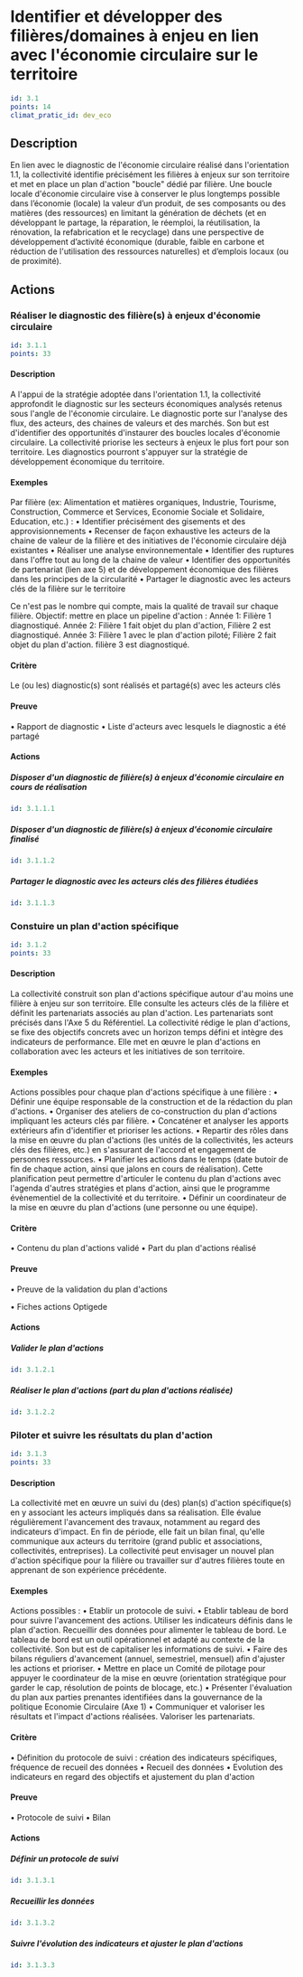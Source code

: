 # Identifier et développer des filières/domaines à enjeu en lien avec l'économie circulaire sur le territoire
```yaml
id: 3.1
points: 14
climat_pratic_id: dev_eco
```
## Description
En lien avec le diagnostic de l'économie circulaire réalisé dans l'orientation 1.1, la collectivité identifie précisément les filières à enjeux sur son territoire et met en place un plan d'action "boucle" dédié par filière. Une boucle locale d'économie circulaire vise à conserver le plus longtemps possible dans l’économie (locale) la valeur d’un produit, de ses composants ou des matières (des ressources) en limitant la génération de déchets (et en développant le partage, la réparation, le réemploi, la réutilisation, la rénovation, la refabrication et le recyclage) dans une perspective de développement d’activité économique  (durable, faible en carbone et réduction de l'utilisation des ressources naturelles) et d’emplois locaux (ou de proximité).

## Actions
### Réaliser le diagnostic des filière(s) à enjeux d'économie circulaire
```yaml
id: 3.1.1
points: 33
```
#### Description
A l'appui de la stratégie adoptée dans l'orientation 1.1, la collectivité approfondit le diagnostic sur les secteurs économiques analysés retenus sous l'angle de l'économie circulaire. 
Le diagnostic porte sur l'analyse des flux, des acteurs, des chaines de valeurs et des marchés. Son but est d'identifier des opportunités d'instaurer des boucles locales d'économie circulaire.
La collectivité priorise les secteurs à enjeux le plus fort pour son territoire.
Les diagnostics pourront s'appuyer sur la stratégie de développement économique du territoire.

#### Exemples
Par filière (ex: Alimentation et matières organiques, Industrie, Tourisme, Construction, Commerce et Services, Economie Sociale et Solidaire, Education, etc.) :
• Identifier précisément des gisements et des approvisionnements
• Recenser de façon exhaustive les acteurs de la chaine de valeur de la filière et des initiatives de l'économie circulaire déjà existantes
• Réaliser une analyse environnementale
• Identifier des ruptures dans l'offre tout au long de la chaine de valeur
• Identifier des opportunités de partenariat (lien axe 5) et de développement économique des filières dans les principes de la circularité
• Partager le diagnostic avec les acteurs clés de la filière sur le territoire

Ce n'est pas le nombre qui compte, mais la qualité de travail sur chaque filière. Objectif: mettre en place un pipeline d'action : Année 1: Filière 1 diagnostiqué. Année 2: Filière 1 fait objet du plan d'action, Filière 2 est diagnostiqué. Année 3: Filière 1 avec le plan d'action piloté; Filière 2 fait objet du plan d'action. filière 3 est diagnostiqué.

#### Critère
Le (ou les) diagnostic(s) sont réalisés et partagé(s) avec les acteurs clés

#### Preuve
• Rapport de diagnostic
• Liste d'acteurs avec lesquels le diagnostic a été partagé

#### Actions
##### Disposer d'un diagnostic de filière(s) à enjeux d'économie circulaire en cours de réalisation
```yaml
id: 3.1.1.1
```

##### Disposer d'un diagnostic de filière(s) à enjeux d'économie circulaire finalisé
```yaml
id: 3.1.1.2
```

##### Partager le diagnostic avec les acteurs clés des filières étudiées
```yaml
id: 3.1.1.3
```


### Constuire un plan d'action spécifique
```yaml
id: 3.1.2
points: 33
```
#### Description
La collectivité construit son plan d'actions spécifique autour d'au moins une filière à enjeu sur son territoire. Elle consulte les acteurs clés de la filière et définit les partenariats associés au plan d'action. Les partenariats sont précisés dans l'Axe 5 du Référentiel.
La collectivité rédige le plan d'actions, se fixe des objectifs concrets avec un horizon temps défini et intègre des indicateurs de performance.
Elle met en œuvre le plan d'actions en collaboration avec les acteurs et les initiatives de son territoire.

#### Exemples
Actions possibles pour chaque plan d'actions spécifique à une filière :
• Définir une équipe responsable de la construction et de la rédaction du plan d'actions.
• Organiser des ateliers de co-construction du plan d'actions impliquant les acteurs clés par filière.
• Concaténer et analyser les apports extérieurs afin d'identifier et prioriser les actions.
• Repartir des rôles dans la mise en œuvre du plan d'actions (les unités de la collectivités, les acteurs clés des filières, etc.) en s'assurant de l'accord et engagement de personnes ressources.
• Planifier les actions dans le temps (date butoir de fin de chaque action, ainsi que jalons en cours de réalisation). Cette planification peut permettre d'articuler le contenu du plan d'actions avec l'agenda d'autres stratégies et plans d'action, ainsi que le programme évènementiel de la collectivité et du territoire.
• Définir un coordinateur de la mise en œuvre du plan d'actions (une personne ou une équipe).

#### Critère
• Contenu du plan d'actions validé
• Part du plan d'actions réalisé

#### Preuve
• Preuve de la validation du plan d'actions

• Fiches actions Optigede

#### Actions
##### Valider le plan d'actions
```yaml
id: 3.1.2.1
```

##### Réaliser le plan d'actions (part du plan d'actions réalisée)
```yaml
id: 3.1.2.2
```


### Piloter et suivre les résultats du plan d'action
```yaml
id: 3.1.3
points: 33
```
#### Description
La collectivité met en œuvre un suivi du (des) plan(s) d'action spécifique(s) en y associant les acteurs impliqués dans sa réalisation. 
Elle évalue régulièrement l'avancement des travaux, notamment au regard des indicateurs d'impact.
En fin de période, elle fait un bilan final, qu'elle communique aux acteurs du territoire (grand public et associations, collectivités, entreprises). 
La collectivité peut envisager un nouvel plan d'action spécifique pour la filière ou travailler sur d'autres filières toute en apprenant de son expérience précédente.

#### Exemples
Actions possibles :
• Etablir un protocole de suivi.
• Etablir tableau de bord pour suivre l'avancement des actions. Utiliser les indicateurs définis dans le plan d'action. Recueillir des données pour alimenter le tableau de bord. Le tableau de bord est un outil opérationnel et adapté au contexte de la collectivité. Son but est de capitaliser les informations de suivi.
• Faire des bilans réguliers d'avancement (annuel, semestriel, mensuel) afin d'ajuster les actions et prioriser.
• Mettre en place un Comité de pilotage pour appuyer le coordinateur de la mise en œuvre (orientation stratégique pour garder le cap, résolution de points de blocage, etc.)
• Présenter l'évaluation du plan aux parties prenantes identifiées dans la gouvernance de la politique Economie Circulaire (Axe 1)
• Communiquer et valoriser les résultats et l'impact d'actions réalisées. Valoriser les partenariats.

#### Critère
• Définition du protocole de suivi : création des indicateurs spécifiques, fréquence de recueil des données
• Recueil des données
• Evolution des indicateurs en regard des objectifs et ajustement du plan d'action

#### Preuve
• Protocole de suivi
• Bilan

#### Actions
##### Définir un protocole de suivi
```yaml
id: 3.1.3.1
```

##### Recueillir les données
```yaml
id: 3.1.3.2
```

##### Suivre l'évolution des indicateurs et ajuster le plan d'actions
```yaml
id: 3.1.3.3
```


